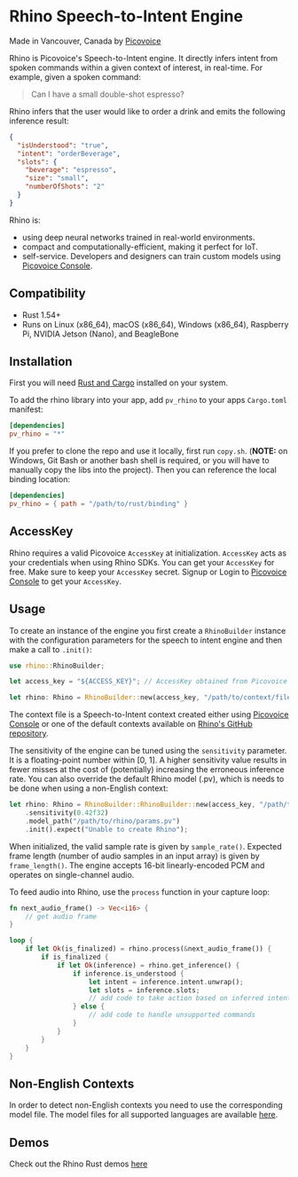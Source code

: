 # Rhino Speech-to-Intent Engine

Made in Vancouver, Canada by [Picovoice](https://picovoice.ai)

Rhino is Picovoice's Speech-to-Intent engine. It directly infers intent from spoken commands within a given context of
interest, in real-time. For example, given a spoken command:

> Can I have a small double-shot espresso?

Rhino infers that the user would like to order a drink and emits the following inference result:


```json
{
  "isUnderstood": "true",
  "intent": "orderBeverage",
  "slots": {
    "beverage": "espresso",
    "size": "small",
    "numberOfShots": "2"
  }
}
```

Rhino is:

* using deep neural networks trained in real-world environments.
* compact and computationally-efficient, making it perfect for IoT.
* self-service. Developers and designers can train custom models using [Picovoice Console](https://console.picovoice.ai/).

## Compatibility

- Rust 1.54+
- Runs on Linux (x86_64), macOS (x86_64), Windows (x86_64), Raspberry Pi, NVIDIA Jetson (Nano), and BeagleBone

## Installation
First you will need [Rust and Cargo](https://rustup.rs/) installed on your system.

To add the rhino library into your app, add `pv_rhino` to your apps `Cargo.toml` manifest:
```toml
[dependencies]
pv_rhino = "*"
```

If you prefer to clone the repo and use it locally, first run `copy.sh`.
(**NOTE:** on Windows, Git Bash or another bash shell is required, or you will have to manually copy the libs into the project).
Then you can reference the local binding location:
```toml
[dependencies]
pv_rhino = { path = "/path/to/rust/binding" }
```

## AccessKey

Rhino requires a valid Picovoice `AccessKey` at initialization. `AccessKey` acts as your credentials when using Rhino SDKs.
You can get your `AccessKey` for free. Make sure to keep your `AccessKey` secret.
Signup or Login to [Picovoice Console](https://console.picovoice.ai/) to get your `AccessKey`.

## Usage

To create an instance of the engine you first create a `RhinoBuilder` instance with the configuration parameters for the speech to intent engine and then make a call to `.init()`:

```rust
use rhino::RhinoBuilder;

let access_key = "${ACCESS_KEY}"; // AccessKey obtained from Picovoice Console (https://console.picovoice.ai/)

let rhino: Rhino = RhinoBuilder::new(access_key, "/path/to/context/file.rhn").init().expect("Unable to create Rhino");
```
The context file is a Speech-to-Intent context created either using
[Picovoice Console](https://console.picovoice.ai/) or one of the default contexts available on [Rhino's GitHub repository](../../resources/contexts).

The sensitivity of the engine can be tuned using the `sensitivity` parameter.
It is a floating-point number within [0, 1].
A higher sensitivity value results in fewer misses at the cost of (potentially) increasing the erroneous inference rate.
You can also override the default Rhino model (.pv), which is needs to be done when using a non-English context:

```rust
let rhino: Rhino = RhinoBuilder::RhinoBuilder::new(access_key, "/path/to/context/file.rhn")
    .sensitivity(0.42f32)
    .model_path("/path/to/rhino/params.pv")
    .init().expect("Unable to create Rhino");
```

When initialized, the valid sample rate is given by `sample_rate()`.
Expected frame length (number of audio samples in an input array) is given by `frame_length()`.
The engine accepts 16-bit linearly-encoded PCM and operates on single-channel audio.

To feed audio into Rhino, use the `process` function in your capture loop:
```rust
fn next_audio_frame() -> Vec<i16> {
    // get audio frame
}

loop {
    if let Ok(is_finalized) = rhino.process(&next_audio_frame()) {
        if is_finalized {
            if let Ok(inference) = rhino.get_inference() {
                if inference.is_understood {
                    let intent = inference.intent.unwrap();
                    let slots = inference.slots;
                    // add code to take action based on inferred intent and slot values
                } else {
                    // add code to handle unsupported commands
                }
            }
        }   
    }
}
```

## Non-English Contexts

In order to detect non-English contexts you need to use the corresponding model file.
The model files for all supported languages are available [here](../../lib/common).

## Demos

Check out the Rhino Rust demos [here](../../demo/rust)


